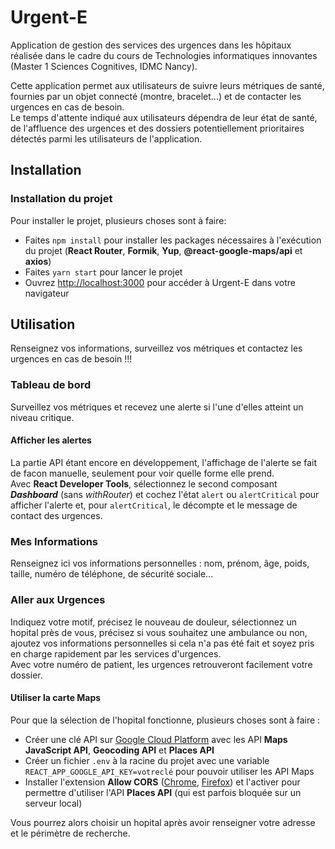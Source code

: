 # Urgent-E

Application de gestion des services des urgences dans les hôpitaux réalisée dans le cadre du cours de Technologies informatiques innovantes (Master 1 Sciences Cognitives, IDMC Nancy).

Cette application permet aux utilisateurs de suivre leurs métriques de santé, fournies par un objet connecté (montre, bracelet...) et de contacter les urgences en cas de besoin.\
Le temps d'attente indiqué aux utilisateurs dépendra de leur état de santé, de l'affluence des urgences et des dossiers potentiellement prioritaires détectés parmi les utilisateurs de l'application.

## Installation

### Installation du projet

Pour installer le projet, plusieurs choses sont à faire:
- Faites `npm install` pour installer les packages nécessaires à l'exécution du projet (**React Router**, **Formik**, **Yup**, **@react-google-maps/api** et **axios**)
- Faites `yarn start` pour lancer le projet
- Ouvrez [http://localhost:3000](http://localhost:3000) pour accéder à Urgent-E dans votre navigateur 

## Utilisation

Renseignez vos informations, surveillez vos métriques et contactez les urgences en cas de besoin !!!

### Tableau de bord

Surveillez vos métriques et recevez une alerte si l'une d'elles atteint un niveau critique.

#### Afficher les alertes

La partie API étant encore en développement, l'affichage de l'alerte se fait de facon manuelle, seulement pour voir quelle forme elle prend.\
Avec **React Developer Tools**, sélectionnez le second composant ***Dashboard*** (sans *withRouter*) et cochez l'état `alert` ou `alertCritical` pour afficher l'alerte et, pour `alertCritical`, le décompte et le message de contact des urgences.

### Mes Informations

Renseignez ici vos informations personnelles : nom, prénom, âge, poids, taille, numéro de téléphone, de sécurité sociale...

### Aller aux  Urgences

Indiquez votre motif, précisez le nouveau de douleur, sélectionnez un hopital près de vous, précisez si vous souhaitez une ambulance ou non, ajoutez vos informations personnelles si cela n'a pas été fait et soyez pris en charge rapidement par les services d'urgences.\
Avec votre numéro de patient, les urgences retrouveront facilement votre dossier.

#### Utiliser la carte Maps

Pour que la sélection de l'hopital fonctionne, plusieurs choses sont à faire :
- Créer une clé API sur [Google Cloud Platform](console.cloud.google.com) avec les API **Maps JavaScript API**, **Geocoding API** et **Places API**
- Créer un fichier `.env` à la racine du projet avec une variable `REACT_APP_GOOGLE_API_KEY=votreclé` pour pouvoir utiliser les API Maps
- Installer l'extension **Allow CORS** ([Chrome](https://chrome.google.com/webstore/detail/allow-cors-access-control/lhobafahddgcelffkeicbaginigeejlf), [Firefox](https://addons.mozilla.org/fr/firefox/addon/access-control-allow-origin/)) et l'activer pour permettre d'utiliser l'API **Places API** (qui est parfois bloquée sur un serveur local)

Vous pourrez alors choisir un hopital après avoir renseigner votre adresse et le périmètre de recherche.
